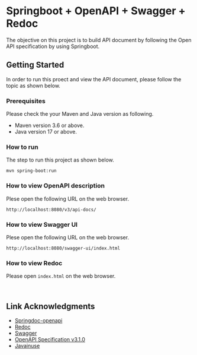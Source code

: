 # Springboot + OpenAPI + Swagger + Redoc

The objective on this project is to build API document by following the Open API specification by using Springboot.


## Getting Started

In order to run this proect and view the API document, please follow the topic as shown below.

### Prerequisites

Please check the your Maven and Java version as following.

- Maven version 3.6 or above.
- Java version 17 or above.

### How to run

The step to run this project as shown below.


    mvn spring-boot:run


### How to view OpenAPI description 

Plese open the following URL on the web browser.

    
    http://localhost:8080/v3/api-docs/
    
### How to view Swagger UI

Plese open the following URL on the web browser.


    http://localhost:8080/swagger-ui/index.html


### How to view Redoc

Please open `index.html` on the web browser.

<br />

## Link Acknowledgments 

  - [Springdoc-openapi](https://springdoc.org/)
  - [Redoc](https://github.com/Redocly/redoc)
  - [Swagger](https://swagger.io/tools/swagger-ui/)
  - [OpenAPI Specification v3.1.0](https://spec.openapis.org/oas/v3.1.0)
  - [Javainuse](https://www.javainuse.com/spring/boot_swagger3)